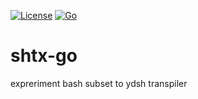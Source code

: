 [![License](https://img.shields.io/badge/license-Apache%202-blue.svg)](https://opensource.org/licenses/Apache-2.0)
[![Go](https://github.com/sekiguchi-nagisa/shtx-go/actions/workflows/go.yml/badge.svg)](https://github.com/sekiguchi-nagisa/shtx/actions/workflows/go.yml)

# shtx-go
expreriment bash subset to ydsh transpiler
